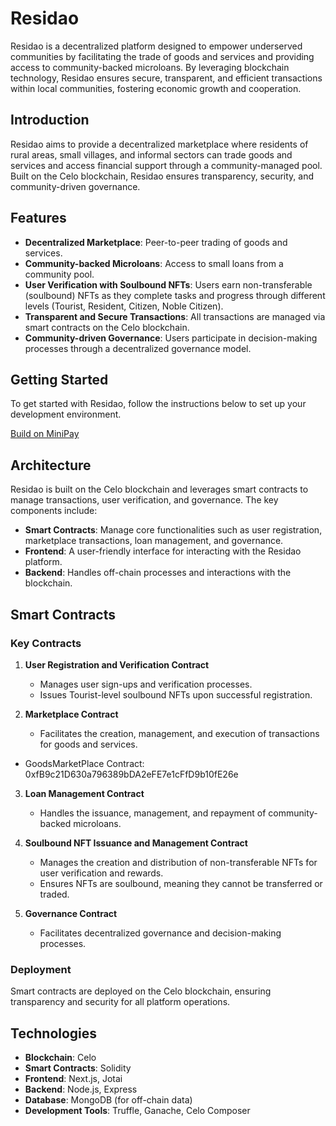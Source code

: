 # Residao

Residao is a decentralized platform designed to empower underserved communities by facilitating the trade of goods and services and providing access to community-backed microloans. By leveraging blockchain technology, Residao ensures secure, transparent, and efficient transactions within local communities, fostering economic growth and cooperation.

## Introduction

Residao aims to provide a decentralized marketplace where residents of rural areas, small villages, and informal sectors can trade goods and services and access financial support through a community-managed pool. Built on the Celo blockchain, Residao ensures transparency, security, and community-driven governance.

## Features

- **Decentralized Marketplace**: Peer-to-peer trading of goods and services.
- **Community-backed Microloans**: Access to small loans from a community pool.
- **User Verification with Soulbound NFTs**: Users earn non-transferable (soulbound) NFTs as they complete tasks and progress through different levels (Tourist, Resident, Citizen, Noble Citizen).
- **Transparent and Secure Transactions**: All transactions are managed via smart contracts on the Celo blockchain.
- **Community-driven Governance**: Users participate in decision-making processes through a decentralized governance model.

## Getting Started

To get started with Residao, follow the instructions below to set up your development environment.

[Build on MiniPay](https://docs.celo.org/developer/build-on-minipay/overview)

## Architecture

Residao is built on the Celo blockchain and leverages smart contracts to manage transactions, user verification, and governance. The key components include:

- **Smart Contracts**: Manage core functionalities such as user registration, marketplace transactions, loan management, and governance.
- **Frontend**: A user-friendly interface for interacting with the Residao platform.
- **Backend**: Handles off-chain processes and interactions with the blockchain.

## Smart Contracts

### Key Contracts

1. **User Registration and Verification Contract**
   - Manages user sign-ups and verification processes.
   - Issues Tourist-level soulbound NFTs upon successful registration.

2. **Marketplace Contract**
   - Facilitates the creation, management, and execution of transactions for goods and services.
  
  - GoodsMarketPlace Contract: 0xfB9c21D630a796389bDA2eFE7e1cFfD9b10fE26e

3. **Loan Management Contract**
   - Handles the issuance, management, and repayment of community-backed microloans.

4. **Soulbound NFT Issuance and Management Contract**
   - Manages the creation and distribution of non-transferable NFTs for user verification and rewards.
   - Ensures NFTs are soulbound, meaning they cannot be transferred or traded.

5. **Governance Contract**
   - Facilitates decentralized governance and decision-making processes.

### Deployment

Smart contracts are deployed on the Celo blockchain, ensuring transparency and security for all platform operations.

## Technologies

- **Blockchain**: Celo
- **Smart Contracts**: Solidity
- **Frontend**: Next.js, Jotai
- **Backend**: Node.js, Express
- **Database**: MongoDB (for off-chain data)
- **Development Tools**: Truffle, Ganache, Celo Composer